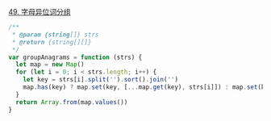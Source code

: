 [49. 字母异位词分组](https://leetcode.cn/problems/group-anagrams/)

```javascript
/**
 * @param {string[]} strs
 * @return {string[][]}
 */
var groupAnagrams = function (strs) {
  let map = new Map()
  for (let i = 0; i < strs.length; i++) {
    let key = strs[i].split('').sort().join('')
    map.has(key) ? map.set(key, [...map.get(key), strs[i]]) : map.set(key, [strs[i]])
  }
  return Array.from(map.values())
}
```
